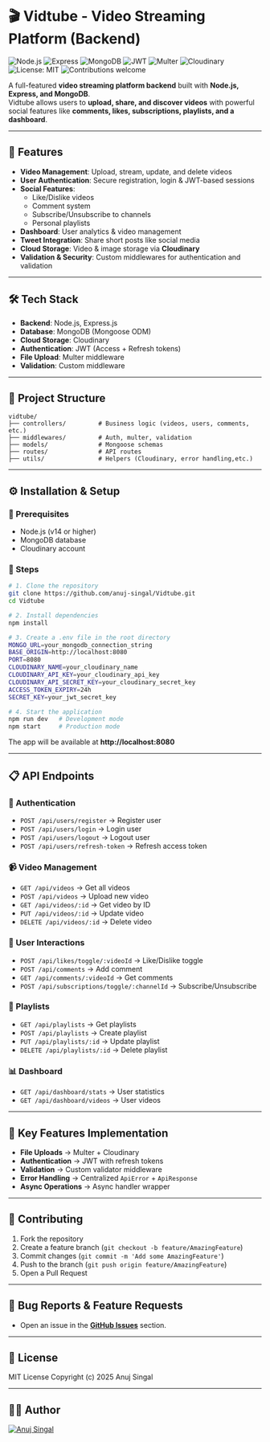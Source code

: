 # 🎬 Vidtube - Video Streaming Platform (Backend)

![Node.js](https://img.shields.io/badge/Node.js-14%2B-green?logo=node.js&logoColor=white)
![Express](https://img.shields.io/badge/Express.js-Backend-blue?logo=express&logoColor=white)
![MongoDB](https://img.shields.io/badge/MongoDB-Database-brightgreen?logo=mongodb&logoColor=white)
![JWT](https://img.shields.io/badge/Auth-JWT-orange?logo=jsonwebtokens&logoColor=white)
![Multer](https://img.shields.io/badge/Uploads-Multer-lightgrey)
![Cloudinary](https://img.shields.io/badge/Storage-Cloudinary-blue?logo=cloudinary&logoColor=white)
![License: MIT](https://img.shields.io/badge/License-MIT-yellow?logo=open-source-initiative&logoColor=white)
![Contributions welcome](https://img.shields.io/badge/Contributions-Welcome-success?logo=github)


A full-featured **video streaming platform backend** built with **Node.js, Express, and MongoDB**.  
Vidtube allows users to **upload, share, and discover videos** with powerful social features like **comments, likes, subscriptions, playlists, and a dashboard**.

---

## 🚀 Features
- **Video Management**: Upload, stream, update, and delete videos  
- **User Authentication**: Secure registration, login & JWT-based sessions  
- **Social Features**:  
  - Like/Dislike videos  
  - Comment system  
  - Subscribe/Unsubscribe to channels  
  - Personal playlists  
- **Dashboard**: User analytics & video management  
- **Tweet Integration**: Share short posts like social media  
- **Cloud Storage**: Video & image storage via **Cloudinary**  
- **Validation & Security**: Custom middlewares for authentication and validation  

---

## 🛠️ Tech Stack
- **Backend**: Node.js, Express.js  
- **Database**: MongoDB (Mongoose ODM)  
- **Cloud Storage**: Cloudinary  
- **Authentication**: JWT (Access + Refresh tokens)  
- **File Upload**: Multer middleware  
- **Validation**: Custom middleware  

---

## 📁 Project Structure
```
vidtube/
├── controllers/         # Business logic (videos, users, comments, etc.)
├── middlewares/         # Auth, multer, validation
├── models/              # Mongoose schemas
├── routes/              # API routes
├── utils/               # Helpers (Cloudinary, error handling,etc.)
```

---

## ⚙️ Installation & Setup

### 📌 Prerequisites
- Node.js (v14 or higher)  
- MongoDB database  
- Cloudinary account  

### 🔽 Steps
```bash
# 1. Clone the repository
git clone https://github.com/anuj-singal/Vidtube.git
cd Vidtube

# 2. Install dependencies
npm install

# 3. Create a .env file in the root directory
MONGO_URL=your_mongodb_connection_string
BASE_ORIGIN=http://localhost:8080
PORT=8080
CLOUDINARY_NAME=your_cloudinary_name
CLOUDINARY_API_KEY=your_cloudinary_api_key
CLOUDINARY_API_SECRET_KEY=your_cloudinary_secret_key
ACCESS_TOKEN_EXPIRY=24h
SECRET_KEY=your_jwt_secret_key

# 4. Start the application
npm run dev   # Development mode
npm start     # Production mode
```

The app will be available at **http://localhost:8080**

---

## 📋 API Endpoints

### 🔑 Authentication
- `POST /api/users/register` → Register user  
- `POST /api/users/login` → Login user  
- `POST /api/users/logout` → Logout user  
- `POST /api/users/refresh-token` → Refresh access token  

### 📹 Video Management
- `GET /api/videos` → Get all videos  
- `POST /api/videos` → Upload new video  
- `GET /api/videos/:id` → Get video by ID  
- `PUT /api/videos/:id` → Update video  
- `DELETE /api/videos/:id` → Delete video  

### 👥 User Interactions
- `POST /api/likes/toggle/:videoId` → Like/Dislike toggle  
- `POST /api/comments` → Add comment  
- `GET /api/comments/:videoId` → Get comments  
- `POST /api/subscriptions/toggle/:channelId` → Subscribe/Unsubscribe  

### 🎵 Playlists
- `GET /api/playlists` → Get playlists  
- `POST /api/playlists` → Create playlist  
- `PUT /api/playlists/:id` → Update playlist  
- `DELETE /api/playlists/:id` → Delete playlist  

### 📊 Dashboard
- `GET /api/dashboard/stats` → User statistics  
- `GET /api/dashboard/videos` → User videos  

---

## 🔧 Key Features Implementation
- **File Uploads** → Multer + Cloudinary  
- **Authentication** → JWT with refresh tokens  
- **Validation** → Custom validator middleware  
- **Error Handling** → Centralized `ApiError` + `ApiResponse`  
- **Async Operations** → Async handler wrapper  

---

## 🤝 Contributing
1. Fork the repository  
2. Create a feature branch (`git checkout -b feature/AmazingFeature`)  
3. Commit changes (`git commit -m 'Add some AmazingFeature'`)  
4. Push to the branch (`git push origin feature/AmazingFeature`)  
5. Open a Pull Request  

---

## 🐛 Bug Reports & Feature Requests
- Open an issue in the **[GitHub Issues](../../issues)** section.

---

## 📜 License

MIT License
Copyright (c) 2025 Anuj Singal

---

## 👨‍💻 Author

[![Anuj Singal](https://img.shields.io/badge/Anuj%20Singal-000000?style=for-the-badge&logo=github&logoColor=white)](https://github.com/anuj-singal)

